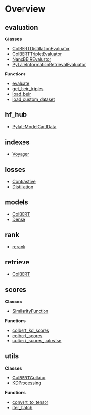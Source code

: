 # Overview

## evaluation


**Classes**

- [ColBERTDistillationEvaluator](../evaluation/ColBERTDistillationEvaluator)
- [ColBERTTripletEvaluator](../evaluation/ColBERTTripletEvaluator)
- [NanoBEIREvaluator](../evaluation/NanoBEIREvaluator)
- [PyLateInformationRetrievalEvaluator](../evaluation/PyLateInformationRetrievalEvaluator)

**Functions**

- [evaluate](../evaluation/evaluate)
- [get_beir_triples](../evaluation/get-beir-triples)
- [load_beir](../evaluation/load-beir)
- [load_custom_dataset](../evaluation/load-custom-dataset)

## hf_hub

- [PylateModelCardData](../hf-hub/PylateModelCardData)

## indexes

- [Voyager](../indexes/Voyager)

## losses

- [Contrastive](../losses/Contrastive)
- [Distillation](../losses/Distillation)

## models

- [ColBERT](../models/ColBERT)
- [Dense](../models/Dense)

## rank

- [rerank](../rank/rerank)

## retrieve

- [ColBERT](../retrieve/ColBERT)

## scores


**Classes**

- [SimilarityFunction](../scores/SimilarityFunction)

**Functions**

- [colbert_kd_scores](../scores/colbert-kd-scores)
- [colbert_scores](../scores/colbert-scores)
- [colbert_scores_pairwise](../scores/colbert-scores-pairwise)

## utils


**Classes**

- [ColBERTCollator](../utils/ColBERTCollator)
- [KDProcessing](../utils/KDProcessing)

**Functions**

- [convert_to_tensor](../utils/convert-to-tensor)
- [iter_batch](../utils/iter-batch)

